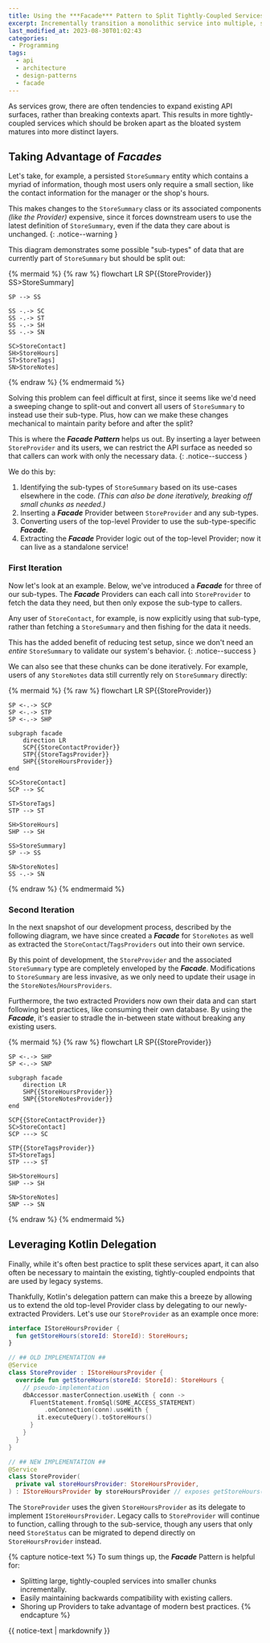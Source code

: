 ```yaml
---
title: Using the ***Facade*** Pattern to Split Tightly-Coupled Services
excerpt: Incrementally transition a monolithic service into multiple, smaller chunks.
last_modified_at: 2023-08-30T01:02:43
categories:
 - Programming
tags:
  - api
  - architecture
  - design-patterns
  - facade
---
```


As services grow, there are often tendencies to expand existing API surfaces,
rather than breaking contexts apart. This results in more tightly-coupled
services which should be broken apart as the bloated system matures into more
distinct layers.

## Taking Advantage of ***Facades***

Let's take, for example, a persisted `StoreSummary` entity which contains a
myriad of information, though most users only require a small section, like the
contact information for the manager or the shop's hours.

This makes changes to the `StoreSummary` class or its associated components
*(like the Provider)* expensive, since it forces downstream users to use the
latest definition of `StoreSummary`, even if the data they care about is
unchanged.
{: .notice--warning }

This diagram demonstrates some possible "sub-types" of data that are currently
part of `StoreSummary` but should be split out:

{% mermaid %}
{% raw %}
flowchart LR
    SP{{StoreProvider}}
    SS>StoreSummary]

    SP --> SS

    SS -.-> SC
    SS -.-> ST
    SS -.-> SH
    SS -.-> SN

    SC>StoreContact]
    SH>StoreHours]
    ST>StoreTags]
    SN>StoreNotes]
{% endraw %}
{% endmermaid %}

Solving this problem can feel difficult at first, since it seems like we'd need
a sweeping change to split-out and convert all users of `StoreSummary` to
instead use their sub-type. Plus, how can we make these changes mechanical to
maintain parity before and after the split?

This is where the ***Facade Pattern*** helps us out. By inserting a layer
between `StoreProvider` and its users, we can restrict the API surface as needed
so that callers can work with only the necessary data.
{: .notice--success }

We do this by:

1. Identifying the sub-types of `StoreSummary` based on its use-cases elsewhere in
   the code. *(This can also be done iteratively, breaking off small chunks as
   needed.)*
1. Inserting a ***Facade*** Provider between `StoreProvider` and any sub-types.
1. Converting users of the top-level Provider to use the sub-type-specific
   ***Facade***.
1. Extracting the ***Facade*** Provider logic out of the top-level Provider; now
   it can live as a standalone service!

### First Iteration
Now let's look at an example. Below, we've introduced a ***Facade*** for three
of our sub-types. The ***Facade*** Providers can each call into `StoreProvider`
to fetch the data they need, but then only expose the sub-type to callers.

Any user of `StoreContact`, for example, is now explicitly using that sub-type,
rather than fetching a `StoreSummary` and then fishing for the data it needs.

This has the added benefit of reducing test setup, since we don't need an
*entire* `StoreSummary` to validate our system's behavior.
{: .notice--success }

We can also see that these chunks can be done iteratively. For example, users of
any `StoreNotes` data still currently rely on `StoreSummary` directly:

{% mermaid %}
{% raw %}
flowchart LR
    SP{{StoreProvider}}

    SP <-.-> SCP
    SP <-.-> STP
    SP <-.-> SHP

    subgraph facade
        direction LR
        SCP{{StoreContactProvider}}
        STP{{StoreTagsProvider}}
        SHP{{StoreHoursProvider}}
    end

    SC>StoreContact]
    SCP --> SC

    ST>StoreTags]
    STP --> ST

    SH>StoreHours]
    SHP --> SH

    SS>StoreSummary]
    SP --> SS

    SN>StoreNotes]
    SS -.-> SN
{% endraw %}
{% endmermaid %}

### Second Iteration
In the next snapshot of our development process, described by the following
diagram, we have since created a ***Facade*** for `StoreNotes` as well as
extracted the `StoreContact`/`TagsProviders` out into their own service.

By this point of development, the `StoreProvider` and the associated
`StoreSummary` type are completely enveloped by the ***Facade***. Modifications
to `StoreSummary` are less invasive, as we only need to update their usage in
the `StoreNotes`/`HoursProviders`.

Furthermore, the two extracted Providers now own their data and can start
following best practices, like consuming their own database. By using the
***Facade***, it's easier to stradle the in-between state without breaking any
existing users.

{% mermaid %}
{% raw %}
flowchart LR
    SP{{StoreProvider}}

    SP <-.-> SHP
    SP <-.-> SNP

    subgraph facade
        direction LR
        SHP{{StoreHoursProvider}}
        SNP{{StoreNotesProvider}}
    end

    SCP{{StoreContactProvider}}
    SC>StoreContact]
    SCP ---> SC

    STP{{StoreTagsProvider}}
    ST>StoreTags]
    STP ---> ST

    SH>StoreHours]
    SHP --> SH

    SN>StoreNotes]
    SNP --> SN
{% endraw %}
{% endmermaid %}

## Leveraging Kotlin Delegation

Finally, while it's often best practice to split these services apart, it can
also often be necessary to maintain the existing, tightly-coupled endpoints that
are used by legacy systems.

Thankfully, Kotlin's delegation pattern can make this a breeze by allowing us to
extend the old top-level Provider class by delegating to our newly-extracted
Providers. Let's use our `StoreProvider` as an example once more:

```kotlin
interface IStoreHoursProvider {
  fun getStoreHours(storeId: StoreId): StoreHours;
}

// ## OLD IMPLEMENTATION ##
@Service
class StoreProvider : IStoreHoursProvider {
  override fun getStoreHours(storeId: StoreId): StoreHours {
    // pseudo-implementation
    dbAccessor.masterConnection.useWith { conn ->
      FluentStatement.fromSql(SOME_ACCESS_STATEMENT)
          .onConnection(conn).useWith {
        it.executeQuery().toStoreHours()
      }
    }
  }
}

// ## NEW IMPLEMENTATION ##
@Service
class StoreProvider(
  private val storeHoursProvider: StoreHoursProvider,
) : IStoreHoursProvider by storeHoursProvider // exposes getStoreHours()
```

The `StoreProvider` uses the given `StoreHoursProvider` as its delegate to
implement `IStoreHoursProvider`. Legacy calls to `StoreProvider` will continue
to function, calling through to the sub-service, though any users that only need
`StoreStatus` can be migrated to depend directly on `StoreHoursProvider`
instead.

{% capture notice-text %}
To sum things up, the ***Facade*** Pattern is helpful for:
- Splitting large, tightly-coupled services into smaller chunks incrementally.
- Easily maintaining backwards compatibility with existing callers.
- Shoring up Providers to take advantage of modern best practices.
{% endcapture %}
<div class="notice--success">
  {{ notice-text | markdownify }}
</div>
